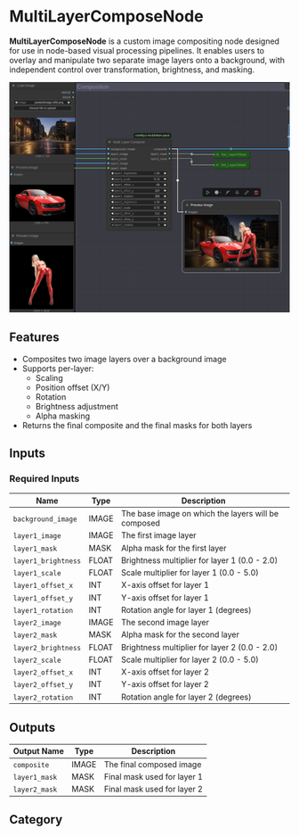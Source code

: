 # MultiLayerComposeNode

**MultiLayerComposeNode** is a custom image compositing node designed for use in node-based visual processing pipelines. It enables users to overlay and manipulate two separate image layers onto a background, with independent control over transformation, brightness, and masking.

<img src="../images/multi_layer_compose.png" alt="Mask Node" width="600">

## Features

- Composites two image layers over a background image
- Supports per-layer:
  - Scaling
  - Position offset (X/Y)
  - Rotation
  - Brightness adjustment
  - Alpha masking
- Returns the final composite and the final masks for both layers

## Inputs

### Required Inputs

| Name               | Type   | Description |
|--------------------|--------|-------------|
| `background_image` | IMAGE  | The base image on which the layers will be composed |
| `layer1_image`     | IMAGE  | The first image layer |
| `layer1_mask`      | MASK   | Alpha mask for the first layer |
| `layer1_brightness`| FLOAT  | Brightness multiplier for layer 1 (0.0 - 2.0) |
| `layer1_scale`     | FLOAT  | Scale multiplier for layer 1 (0.0 - 5.0) |
| `layer1_offset_x`  | INT    | X-axis offset for layer 1 |
| `layer1_offset_y`  | INT    | Y-axis offset for layer 1 |
| `layer1_rotation`  | INT    | Rotation angle for layer 1 (degrees) |
| `layer2_image`     | IMAGE  | The second image layer |
| `layer2_mask`      | MASK   | Alpha mask for the second layer |
| `layer2_brightness`| FLOAT  | Brightness multiplier for layer 2 (0.0 - 2.0) |
| `layer2_scale`     | FLOAT  | Scale multiplier for layer 2 (0.0 - 5.0) |
| `layer2_offset_x`  | INT    | X-axis offset for layer 2 |
| `layer2_offset_y`  | INT    | Y-axis offset for layer 2 |
| `layer2_rotation`  | INT    | Rotation angle for layer 2 (degrees) |


## Outputs

| Output Name        | Type  | Description |
|--------------------|-------|-------------|
| `composite`        | IMAGE | The final composed image |
| `layer1_mask`      | MASK  | Final mask used for layer 1 |
| `layer2_mask`      | MASK  | Final mask used for layer 2 |

## Category


